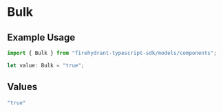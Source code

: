 # Bulk

## Example Usage

```typescript
import { Bulk } from "firehydrant-typescript-sdk/models/components";

let value: Bulk = "true";
```

## Values

```typescript
"true"
```